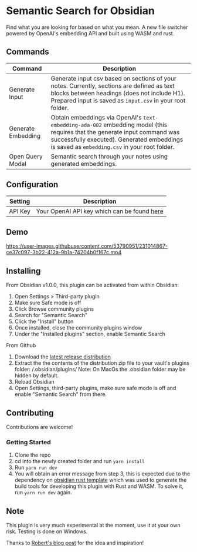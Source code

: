 # Semantic Search for Obsidian

Find what you are looking for based on what you mean. A new file switcher powered by OpenAI's embedding API and built using WASM and rust.

## Commands
|Command|Description|
|-------|-----------|
|Generate Input|Generate input csv based on sections of your notes. Currently, sections are defined as text blocks between headings (does not include H1). Prepared input is saved as `input.csv` in your root folder.
|Generate Embedding|Obtain embeddings via OpenAI's `text-embedding-ada-002` embedding model (this requires that the generate input command was successfully executed). Generated embeddings is saved as `embedding.csv` in your root folder.
|Open Query Modal|Semantic search through your notes using generated embeddings.

## Configuration
|Setting|Description|
|-------|-----------|
|API Key| Your OpenAI API key which can be found [here](https://platform.openai.com/account/api-keys)

## Demo
https://user-images.githubusercontent.com/53790951/231014867-ce37c097-3b22-412a-9b1a-74204b0f167c.mp4

## Installing

From Obsidian v1.0.0, this plugin can be activated from within Obsidian:

1. Open Settings > Third-party plugin
2. Make sure Safe mode is off
3. Click Browse community plugins
4. Search for "Semantic Search"
5. Click the "Install" button
6. Once installed, close the community plugins window
7. Under the "Installed plugins" section, enable Semantic Search

From Github
1. Download the [latest release distribution](https://github.com/bbawj/obsidian-semantic-search/releases)
2. Extract the the contents of the distribution zip file to your vault's plugins folder: <vault>/.obsidian/plugins/ Note: On MacOs the .obsidian folder may be hidden by default.
3. Reload Obsidian
4. Open Settings, third-party plugins, make sure safe mode is off and enable "Semantic Search" from there.

## Contributing

Contributions are welcome!

### Getting Started
1. Clone the repo
2. cd into the newly created folder and run `yarn install`
3. Run `yarn run dev`
4. You will obtain an error message from step 3, this is expected due to the dependency on [obsidian rust template](https://github.com/rachtsingh/obsidian-rust-template) which was used to generate the build tools for developing this plugin with Rust and WASM. To solve it, run `yarn run dev` again.

## Note
This plugin is very much experimental at the moment, use it at your own risk. Testing is done on Windows.

Thanks to [Robert's blog post](https://reasonabledeviations.com/2023/02/05/gpt-for-second-brain/?utm_source=pocket_saves) for the idea and inspiration!
